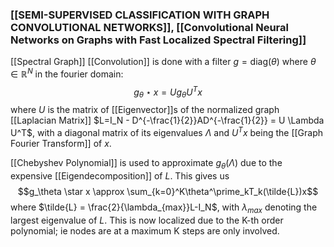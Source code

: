 ### [[SEMI-SUPERVISED CLASSIFICATION WITH GRAPH CONVOLUTIONAL NETWORKS]], [[Convolutional Neural Networks on Graphs with Fast Localized Spectral Filtering]]

[[Spectral Graph]] [[Convolution]] is done with a filter $g = \text{diag}(\theta)$ where $\theta \in \mathbb{R}^N$ in the fourier domain: $$g_\theta \star x =  U g_\theta U^Tx $$ where $U$ is the matrix of [[Eigenvector]]s of the normalized graph [[Laplacian Matrix]] $L=I_N - D^{-\frac{1}{2}}AD^{-\frac{1}{2}} = U \Lambda U^T$, with a diagonal matrix of its eigenvalues $\Lambda$ and $U^Tx$ being the [[Graph Fourier Transform]] of $x$.

[[Chebyshev Polynomial]] is used to approximate $g_\theta(\Lambda)$ due to the expensive [[Eigendecomposition]] of $L$. This gives us $$g_\theta \star x \approx \sum_{k=0}^K\theta^\prime_kT_k(\tilde{L})x$$ where $\tilde{L} = \frac{2}{\lambda_{max}}L-I_N$, with $\lambda_{max}$ denoting the largest eigenvalue of $L$. This is now localized due to the K-th order polynomial; ie nodes are at a maximum K steps are only involved. 